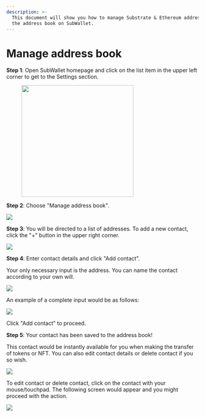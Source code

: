 ```yaml
---
description: >-
  This document will show you how to manage Substrate & Ethereum addresses with
  the address book on SubWallet.
---
```


# Manage address book

**Step 1**: Open SubWallet homepage and click on the list item in the upper left corner to get to the Settings section.

<div align="left">

<figure><img src="../.gitbook/assets/image (518).png" alt="" width="293"><figcaption></figcaption></figure>

</div>

**Step 2**: Choose "Manage address book".

![](<../.gitbook/assets/image (113) (1).png>)

**Step 3**: You will be directed to a list of addresses. To add a new contact, click the "+" button in the upper right corner.

![](https://files.gitbook.com/v0/b/gitbook-x-prod.appspot.com/o/spaces%2F2zseowhOCGE5xsJFb2z5%2Fuploads%2FEwrwZqoJgvbrU9vKpnha%2FScreenshot\_6.png?alt=media\&token=2b7a2d12-134f-412f-862e-ee864370e8a6)



**Step 4**: Enter contact details and click "Add contact".&#x20;

Your only necessary input is the address. You can name the contact according to your own will.

![](<../.gitbook/assets/image (165) (1) (1) (1).png>)

An example of a complete input would be as follows:

![](<../.gitbook/assets/image (166) (1) (1) (1).png>)

Click "Add contact" to proceed.&#x20;

**Step 5**: Your contact has been saved to the address book!

This contact would be instantly available for you when making the transfer of tokens or NFT. You can also edit contact details or delete contact if you so wish.&#x20;

![](<../.gitbook/assets/image (167) (1) (1).png>)

To edit contact or delete contact, click on the contact with your mouse/touchpad. The following screen would appear and you might proceed with the action.

![](<../.gitbook/assets/image (157) (1) (1) (1).png>)
